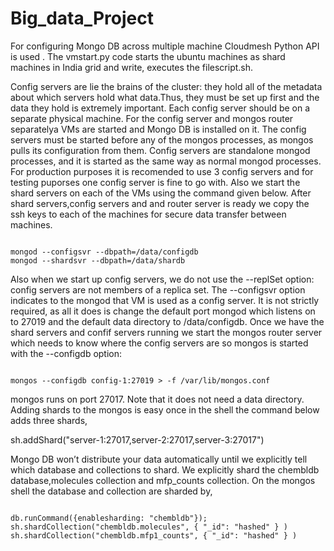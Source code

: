 Big_data_Project
================
For configuring Mongo DB across multiple machine Cloudmesh Python API is used . The vmstart.py code starts the ubuntu machines as shard machines in India grid and write, executes the filescript.sh.

Config servers are lie the brains of the cluster: they hold all of the metadata about which servers hold what data.Thus, they must be set up first and the data they hold is extremely important. Each config server should be on a separate physical machine. For the config server and mongos router separatelya VMs are started and Mongo DB is installed on it. The config servers must be started before any of the mongos processes, as mongos pulls its configuration from them. Config servers are standalone mongod processes, and it is started as the same way as normal mongod processes. For production purposes it is recomended to use 3 config servers and for testing puporses one config server is fine to go with. Also we start the shard servers on each of the VMs using the command given below. After shard servers,config servers and and router server is ready we copy the ssh keys to each of the machines for secure data transfer between machines.

<p>
<code>
mongod --configsvr --dbpath=/data/configdb
mongod --shardsvr --dbpath=/data/shardb
</code>
</p>

Also when we start up config servers, we do not use the --replSet option: config servers are not members of a replica set. The --configsvr option indicates to the mongod that VM is used as a config server. It is not strictly required, as all it does is change the default port mongod  which listens on to 27019 and the default data directory to /data/configdb. Once we have the shard servers and confif servers running we start the mongos router server which needs to know where the config servers are so mongos is started with the --configdb option:
<p>
<code>
mongos --configdb config-1:27019 > -f /var/lib/mongos.conf
</code>
</p>

mongos runs on port 27017. Note that it does not need a data directory. Adding shards to the mongos is easy once in the shell the command below adds three shards,

sh.addShard("server-1:27017,server-2:27017,server-3:27017")
</code>
</p>

Mongo DB won’t distribute your data automatically until we explicitly tell which database and collections to shard. We explicitly shard the chembldb database,molecules collection and mfp\_counts collection. On the mongos shell the database and collection are sharded by,
<p>
<code>
db.runCommand({enablesharding: "chembldb"});
sh.shardCollection("chembldb.molecules", { "_id": "hashed" } )
sh.shardCollection("chembldb.mfp1_counts", { "_id": "hashed" } )  
</code>
</p>
